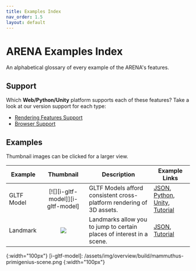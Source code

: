 ```yaml
---
title: Examples Index
nav_order: 1.5
layout: default
---
```


# ARENA Examples Index

An alphabetical glossary of every example of the ARENA's features.

## Support

Which **Web/Python/Unity** platform supports each of these features? Take a look at our version support for each type:

- [Rendering Features Support](/content/schemas/render-support)
- [Browser Support](/content/xr/requirements.html#supported-platforms)

## Examples

Thumbnail images can be clicked for a larger view.

| Example    |             Thumbnail             | Description                                                           | Example Links                                                                                 |
| ---------- | :-------------------------------: | --------------------------------------------------------------------- | --------------------------------------------------------------------------------------------- |
| GLTF Model | [![][i-gltf-model]][i-gltf-model] | GLTF Models afford consistent cross-platform rendering of 3D assets.  | [JSON][j-gltf-model], [Python][p-gltf-model], [Unity][u-gltf-model], [Tutorial][t-gltf-model] |
| Landmark   |   [![][i-landmark]][i-landmark]   | Landmarks allow you to jump to certain places of interest in a scene. | [JSON][j-landmark], [Tutorial][t-landmark]                                                    |

<!-- image links-->

[i-landmark]: /assets/img/overview/build/landmark-list.png
{:width="100px"}
[i-gltf-model]: /assets/img/overview/build/mammuthus-primigenius-scene.png
{:width="100px"}

<!-- json links-->

[j-landmark]: /content/schemas/message/landmark
[j-gltf-model]: /content/schemas/message/gltf-model

<!-- python links-->

[p-gltf-model]: /content/python/objects#gltf

<!-- tutorial links-->

[t-landmark]: /content/overview/build#add-landmarks
[t-gltf-model]: /content/overview/build#add-new-objects

<!-- unity links-->

[u-gltf-model]: /content/unity/editor#exporting-unity-objects-as-gltf
